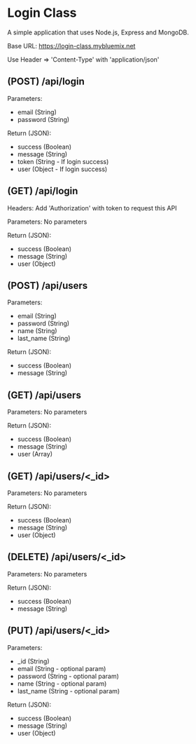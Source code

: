 # Login Class
A simple application that uses Node.js, Express and MongoDB.

Base URL: https://login-class.mybluemix.net

Use Header => 'Content-Type' with 'application/json'

## (POST) <Base-URL>/api/login
Parameters:
- email (String)
- password (String)

Return (JSON):
- success (Boolean)
- message (String)
- token (String - If login success)
- user (Object - If login success)

## (GET) <Base-URL>/api/login
Headers: Add 'Authorization' with token to request this API

Parameters: No parameters

Return (JSON):
- success (Boolean)
- message (String)
- user (Object)

## (POST) <Base-URL>/api/users
Parameters:
- email (String)
- password (String)
- name (String)
- last_name (String)

Return (JSON):
- success (Boolean)
- message (String)

## (GET) <Base-URL>/api/users
Parameters: No parameters

Return (JSON):
- success (Boolean)
- message (String)
- user (Array)

## (GET) <Base-URL>/api/users/<_id>
Parameters: No parameters

Return (JSON):
- success (Boolean)
- message (String)
- user (Object)

## (DELETE) <Base-URL>/api/users/<_id>
Parameters: No parameters

Return (JSON):
- success (Boolean)
- message (String)

## (PUT) <Base-URL>/api/users/<_id>
Parameters: 
- _id (String)
- email (String - optional param)
- password (String - optional param)
- name (String - optional param)
- last_name (String - optional param)

Return (JSON):
- success (Boolean)
- message (String)
- user (Object)
